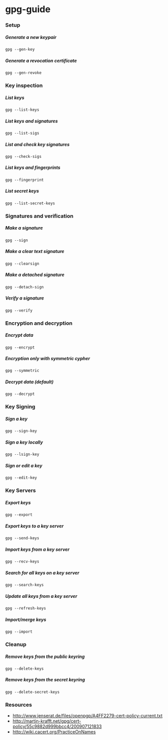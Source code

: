 # gpg-guide

### Setup

##### Generate a new keypair

```
gpg --gen-key
```

##### Generate a revocation certificate

```
gpg --gen-revoke
```

### Key inspection

##### List keys

```
gpg --list-keys
```

##### List keys and signatures

```
gpg --list-sigs
```

##### List and check key signatures

```
gpg --check-sigs
```

##### List keys and fingerprints

```
gpg --fingerprint
```

##### List secret keys

```
gpg --list-secret-keys
```

### Signatures and verification

##### Make a signature

```
gpg --sign
```

##### Make a clear text signature

```
gpg --clearsign
```

##### Make a detached signature

```
gpg --detach-sign
```

##### Verify a signature

```
gpg --verify
```

### Encryption and decryption

##### Encrypt data

```
gpg --encrypt
```

##### Encryption only with symmetric cypher

```
gpg --symmetric
```

##### Decrypt data (default)

```
gpg --decrypt
```

### Key Signing

##### Sign a key

```
gpg --sign-key
```

##### Sign a key locally

```
gpg --lsign-key
```

##### Sign or edit a key

```
gpg --edit-key
```

### Key Servers

##### Export keys

```
gpg --export
```

##### Export keys to a key server

```
gpg --send-keys
```

##### Import keys from a key server

```
gpg --recv-keys
```

##### Search for all keys on a key server

```
gpg --search-keys
```

##### Update all keys from a key server

```
gpg --refresh-keys
```

##### Import/merge keys

```
gpg --import
```

### Cleanup

##### Remove keys from the public keyring

```
gpg --delete-keys
```

##### Remove keys from the secret keyring

```
gpg --delete-secret-keys
```

### Resources

+ http://www.jenserat.de/files/openpgp/A4FF2279-cert-policy-current.txt
+ http://martin-krafft.net/gpg/cert-policy/55c9882d999bbcc4/200907121833
+ http://wiki.cacert.org/PracticeOnNames
